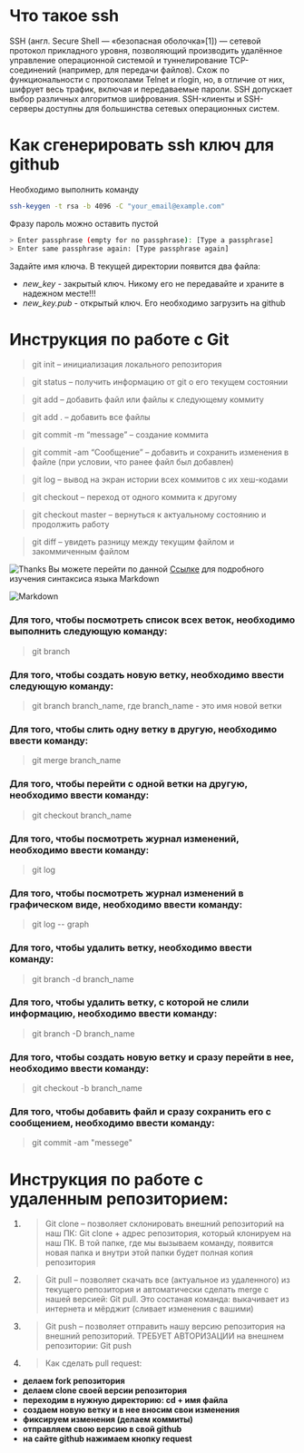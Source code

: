 # Что такое ssh

SSH (англ. Secure Shell — «безопасная оболочка»[1]) — сетевой протокол прикладного уровня, позволяющий производить удалённое управление операционной системой и туннелирование TCP-соединений (например, для передачи файлов). Схож по функциональности с протоколами Telnet и rlogin, но, в отличие от них, шифрует весь трафик, включая и передаваемые пароли. SSH допускает выбор различных алгоритмов шифрования. SSH-клиенты и SSH-серверы доступны для большинства сетевых операционных систем.

#  Как сгенерировать ssh ключ для github

Необходимо выполнить команду
```sh
ssh-keygen -t rsa -b 4096 -C "your_email@example.com"
```

Фразу пароль можно оставить пустой
```sh
> Enter passphrase (empty for no passphrase): [Type a passphrase]
> Enter same passphrase again: [Type passphrase again]
```

Задайте имя ключа. В текущей директории появится два файла:
- *new_key* - закрытый ключ. Никому его не передавайте и храните в надежном месте!!!
- *new_key.pub* - открытый ключ. Его необходимо загрузить на github


# Инструкция по работе с Git
 > git init – инициализация локального репозитория

 > git status – получить информацию от git о его текущем состоянии

 > git add – добавить файл или файлы к следующему коммиту

 > git add . – добавить все файлы

 > git commit -m “message” – создание коммита

 > git commit -am “Сообщение” – добавить и сохранить изменения в файле (при условии, что ранее файл был добавлен)

 > git log – вывод на экран истории всех коммитов с их хеш-кодами

 > git checkout – переход от одного коммита к другому

 > git checkout master – вернуться к актуальному состоянию и продолжить работу

 > git diff – увидеть разницу между текущим файлом и закоммиченным файлом

![Thanks](https://myslide.ru/documents_2/27cbd237de6d116d5969227b6aee9347/img13.jpg)
Вы можете перейти по данной [Ссылке]("https://stavis-dev.github.io/docusaurus-basics/markdown-syntax/?ysclid=lu8q3mwz8u914495635") для подробного изучения синтаксиса языка Markdown 

![Markdown](https://trofimovdigital.ru/wp-content/uploads/markdown-guide/markdown-guide.jpg)

### Для того, чтобы посмотреть список всех веток, необходимо выполнить следующую команду: 
> git branch
### Для того, чтобы создать новую ветку, необходимо ввести следующую команду: 
> git branch branch_name, где branch_name - это имя новой ветки
### Для того, чтобы слить одну ветку в другую, необходимо ввести команду: 
> git merge branch_name
### Для того, чтобы перейти с одной ветки на другую, необходимо ввести команду:
> git checkout branch_name
### Для того, чтобы посмотреть журнал изменений, необходимо ввести команду: 
> git log
### Для того, чтобы посмотреть журнал изменений в графическом виде, необходимо ввести команду: 
> git log -- graph
### Для того, чтобы удалить ветку, необходимо ввести команду:
> git branch -d branch_name

### Для того, чтобы удалить ветку, с которой не слили информацию, необходимо ввести команду: 
> git branch -D branch_name
### Для того, чтобы создать новую ветку и сразу перейти в нее, необходимо ввести команду: 
> git checkout -b branch_name
### Для того, чтобы добавить файл и сразу сохранить его с сообщением, необходимо ввести команду: 
> git commit -am "messege"

# Инструкция по работе с удаленным репозиторием: 

1.	> Git clone – позволяет склонировать внешний репозиторий на наш ПК:
Git clone + адрес репозитория, который клонируем на наш ПК. В той папке, где мы вызываем команду, появится новая папка и внутри этой папки будет полная копия репозитория
2.	> Git pull – позволяет скачать все (актуальное из удаленного) из текущего репозитория и автоматически сделать merge с нашей версией: Git pull. Это состаная команда: выкачивает из интернета и мёрджит (сливает изменения с вашими)
3.	> Git push – позволяет отправить нашу версию репозитория на внешний репозиторий. ТРЕБУЕТ АВТОРИЗАЦИИ на внешнем репозитории: Git push
4.	> Как сделать pull request:
- **делаем fork репозитория**
- **делаем clone своей версии репозитория**
- **переходим в нужную директорию: cd + имя файла**
- **создаем новую ветку и в нее вносим свои изменения**
- **фиксируем изменения (делаем коммиты)**
- **отправляем свою версию в свой github**
- **на сайте github нажимаем кнопку request**